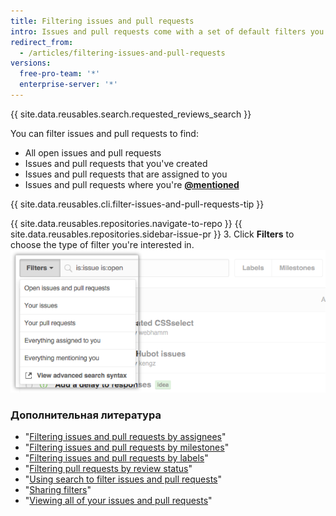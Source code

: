 ```yaml
---
title: Filtering issues and pull requests
intro: Issues and pull requests come with a set of default filters you can apply to organize your listings.
redirect_from:
  - /articles/filtering-issues-and-pull-requests
versions:
  free-pro-team: '*'
  enterprise-server: '*'
---
```


{{ site.data.reusables.search.requested_reviews_search }}

You can filter issues and pull requests to find:
- All open issues and pull requests
- Issues and pull requests that you've created
- Issues and pull requests that are assigned to you
- Issues and pull requests where you're [**@mentioned**](/articles/basic-writing-and-formatting-syntax/#mentioning-people-and-teams)

{{ site.data.reusables.cli.filter-issues-and-pull-requests-tip }}

{{ site.data.reusables.repositories.navigate-to-repo }}
{{ site.data.reusables.repositories.sidebar-issue-pr }}
3. Click **Filters** to choose the type of filter you're interested in. ![Using the Filters drop-down](/assets/images/help/issues/issues_filter_dropdown.png)

### Дополнительная литература

- "[Filtering issues and pull requests by assignees](/articles/filtering-issues-and-pull-requests-by-assignees)"
- "[Filtering issues and pull requests by milestones](/articles/filtering-issues-and-pull-requests-by-milestone)"
- "[Filtering issues and pull requests by labels](/articles/filtering-issues-and-pull-requests-by-labels)"
- "[Filtering pull requests by review status](/articles/filtering-pull-requests-by-review-status)"
- "[Using search to filter issues and pull requests](/articles/using-search-to-filter-issues-and-pull-requests)"
- "[Sharing filters](/articles/sharing-filters)"
- "[Viewing all of your issues and pull requests](/articles/viewing-all-of-your-issues-and-pull-requests)"
